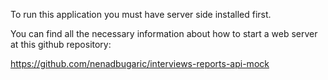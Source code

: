 To run this application you must have server side installed first.

You can find all the necessary information about how to start a web server at this github repository: 

https://github.com/nenadbugaric/interviews-reports-api-mock

